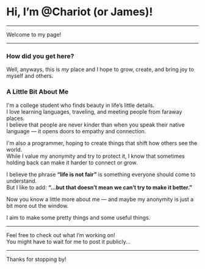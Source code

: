  # Hi, I’m @Chariot (or James)!

---

Welcome to my page!

---

### How did you get here?

Well, anyways, this is *my* place and I hope to grow, create, and bring joy to myself and others.

### A Little Bit About Me

I'm a college student who finds beauty in life’s little details.  
I love learning languages, traveling, and meeting people from faraway places.  
I believe that people are never kinder than when you speak their native language — it opens doors to empathy and connection.

I'm also a programmer, hoping to create things that shift how others see the world.  
While I value my anonymity and try to protect it, I know that sometimes holding back can make it harder to connect or grow.

I believe the phrase **“life is not fair”** is something everyone should come to understand.  
But I like to add: **“...but that doesn’t mean we can’t try to make it better.”**

Now you know a little more about me — and maybe my anonymity is just a bit more out the window.

I aim to make some pretty things and some useful things.

---

Feel free to check out what I’m working on!  
You might have to wait for me to post it publicly...

---

Thanks for stopping by! 
